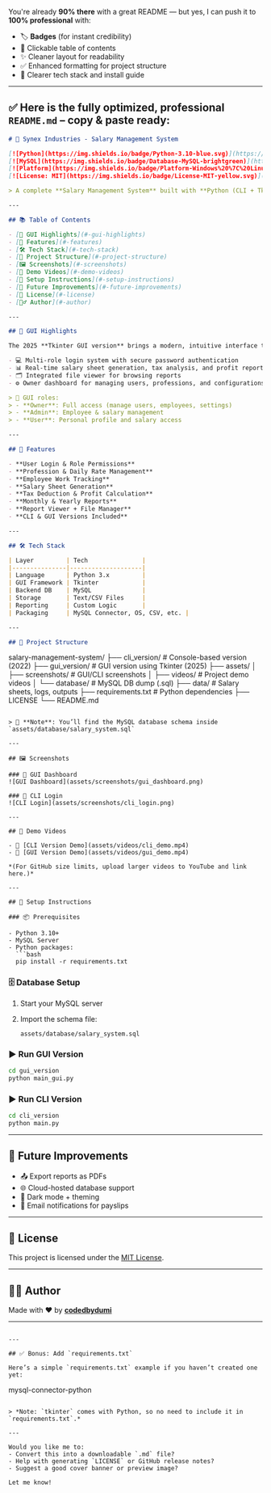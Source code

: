 You're already **90% there** with a great README — but yes, I can push it to **100% professional** with:

* 🏷️ **Badges** (for instant credibility)
* 🔗 Clickable table of contents
* ✨ Cleaner layout for readability
* ✅ Enhanced formatting for project structure
* 📌 Clearer tech stack and install guide

---

## ✅ Here is the **fully optimized, professional `README.md`** – copy & paste ready:

```markdown
# 💼 Synex Industries - Salary Management System

[![Python](https://img.shields.io/badge/Python-3.10-blue.svg)](https://www.python.org/)
[![MySQL](https://img.shields.io/badge/Database-MySQL-brightgreen)](https://www.mysql.com/)
[![Platform](https://img.shields.io/badge/Platform-Windows%20%7C%20Linux-lightgrey)]()
[![License: MIT](https://img.shields.io/badge/License-MIT-yellow.svg)](LICENSE)

> A complete **Salary Management System** built with **Python (CLI + Tkinter GUI)** and **MySQL** for professional use at Synex Industries. From secure login and employee handling to tax computation, reporting, and salary analytics — it's all here.

---

## 📚 Table of Contents

- [🌟 GUI Highlights](#-gui-highlights)
- [🚀 Features](#-features)
- [🛠️ Tech Stack](#️-tech-stack)
- [📁 Project Structure](#-project-structure)
- [🖼️ Screenshots](#-screenshots)
- [🎥 Demo Videos](#-demo-videos)
- [🔧 Setup Instructions](#-setup-instructions)
- [📌 Future Improvements](#-future-improvements)
- [📄 License](#-license)
- [🙋‍♂️ Author](#-author)

---

## 🌟 GUI Highlights

The 2025 **Tkinter GUI version** brings a modern, intuitive interface to manage the entire salary process:

- 💻 Multi-role login system with secure password authentication
- 📊 Real-time salary sheet generation, tax analysis, and profit reports
- 🗂️ Integrated file viewer for browsing reports
- ⚙️ Owner dashboard for managing users, professions, and configurations

> 🎯 GUI roles:
> - **Owner**: Full access (manage users, employees, settings)
> - **Admin**: Employee & salary management
> - **User**: Personal profile and salary access

---

## 🚀 Features

- **User Login & Role Permissions**
- **Profession & Daily Rate Management**
- **Employee Work Tracking**
- **Salary Sheet Generation**
- **Tax Deduction & Profit Calculation**
- **Monthly & Yearly Reports**
- **Report Viewer + File Manager**
- **CLI & GUI Versions Included**

---

## 🛠️ Tech Stack

| Layer         | Tech               |
|---------------|--------------------|
| Language      | Python 3.x         |
| GUI Framework | Tkinter            |
| Backend DB    | MySQL              |
| Storage       | Text/CSV Files     |
| Reporting     | Custom Logic       |
| Packaging     | MySQL Connector, OS, CSV, etc. |

---

## 📁 Project Structure

```

salary-management-system/
├── cli\_version/              # Console-based version (2022)
├── gui\_version/              # GUI version using Tkinter (2025)
├── assets/
│   ├── screenshots/          # GUI/CLI screenshots
│   ├── videos/               # Project demo videos
│   └── database/             # MySQL DB dump (.sql)
├── data/                     # Salary sheets, logs, outputs
├── requirements.txt          # Python dependencies
├── LICENSE
└── README.md

````

> 📌 **Note**: You’ll find the MySQL database schema inside `assets/database/salary_system.sql`

---

## 🖼️ Screenshots

### 🔹 GUI Dashboard  
![GUI Dashboard](assets/screenshots/gui_dashboard.png)

### 🔹 CLI Login  
![CLI Login](assets/screenshots/cli_login.png)

---

## 🎥 Demo Videos

- 🔹 [CLI Version Demo](assets/videos/cli_demo.mp4)
- 🔹 [GUI Version Demo](assets/videos/gui_demo.mp4)

*(For GitHub size limits, upload larger videos to YouTube and link here.)*

---

## 🔧 Setup Instructions

### 📦 Prerequisites

- Python 3.10+
- MySQL Server
- Python packages:
  ```bash
  pip install -r requirements.txt
````

### 🗄️ Database Setup

1. Start your MySQL server
2. Import the schema file:

   ```
   assets/database/salary_system.sql
   ```

### ▶️ Run GUI Version

```bash
cd gui_version
python main_gui.py
```

### ▶️ Run CLI Version

```bash
cd cli_version
python main.py
```

---

## 📌 Future Improvements

* 📤 Export reports as PDFs
* 🌐 Cloud-hosted database support
* 🌙 Dark mode + theming
* 📧 Email notifications for payslips

---

## 📄 License

This project is licensed under the [MIT License](LICENSE).

---

## 🙋‍♂️ Author

Made with ❤️ by [**codedbydumi**](https://github.com/codedbydumi)

---

```

---

## ✅ Bonus: Add `requirements.txt`

Here’s a simple `requirements.txt` example if you haven’t created one yet:

```

mysql-connector-python

```

> *Note: `tkinter` comes with Python, so no need to include it in `requirements.txt`.*

---

Would you like me to:
- Convert this into a downloadable `.md` file?
- Help with generating `LICENSE` or GitHub release notes?
- Suggest a good cover banner or preview image?

Let me know!
```
